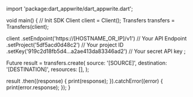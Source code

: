 import 'package:dart_appwrite/dart_appwrite.dart';

void main() { // Init SDK
  Client client = Client();
  Transfers transfers = Transfers(client);

  client
    .setEndpoint('https://[HOSTNAME_OR_IP]/v1') // Your API Endpoint
    .setProject('5df5acd0d48c2') // Your project ID
    .setKey('919c2d18fb5d4...a2ae413da83346ad2') // Your secret API key
  ;

  Future result = transfers.create(
    source: '[SOURCE]',
    destination: '[DESTINATION]',
    resources: [],
  );

  result
    .then((response) {
      print(response);
    }).catchError((error) {
      print(error.response);
  });
}